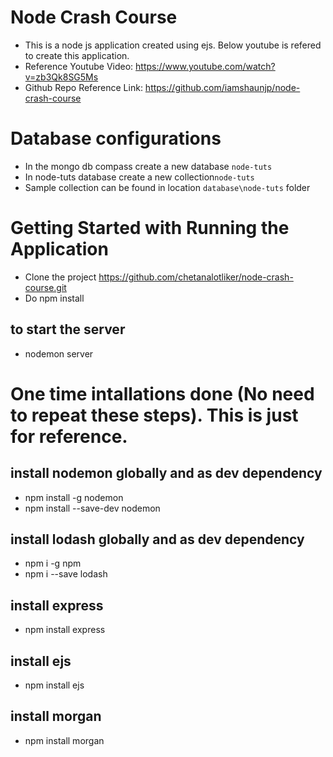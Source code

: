 # Node Crash Course

- This is a node js application created using ejs.
  Below youtube is refered to create this application.
- Reference Youtube Video: https://www.youtube.com/watch?v=zb3Qk8SG5Ms
- Github Repo Reference Link: https://github.com/iamshaunjp/node-crash-course

# Database configurations

- In the mongo db compass create a new database `node-tuts`
- In node-tuts database create a new collection`node-tuts`
- Sample collection can be found in location `database\node-tuts` folder

# Getting Started with Running the Application

- Clone the project https://github.com/chetanalotliker/node-crash-course.git
- Do npm install

## to start the server

- nodemon server

# One time intallations done (No need to repeat these steps). This is just for reference.

## install nodemon globally and as dev dependency

- npm install -g nodemon
- npm install --save-dev nodemon

## install lodash globally and as dev dependency

- npm i -g npm
- npm i --save lodash

## install express

- npm install express

## install ejs

- npm install ejs

## install morgan

- npm install morgan
